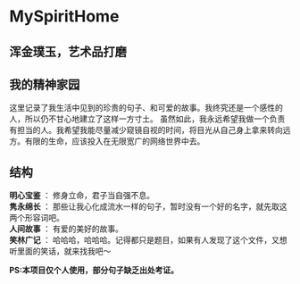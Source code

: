 # MySpiritHome

## 浑金璞玉，艺术品打磨 

## 我的精神家园
这里记录了我生活中见到的珍贵的句子、和可爱的故事。我终究还是一个感性的人，所以仍不甘心地建立了这样一方寸土。
虽然如此，我永远希望我做一个负责有担当的人。我希望我能尽量减少窥镜自视的时间，将目光从自己身上拿来转向远方。有限的生命，应该投入在无限宽广的网络世界中去。

## 结构
**明心宝鉴** ： 修身立命，君子当自强不息。  
**隽永绵长** ： 那些让我心化成流水一样的句子，暂时没有一个好的名字，就先取这两个形容词吧。  
**人间故事** ： 有爱的美好的故事。  
**笑林广记** ： 哈哈哈，哈哈哈。记得都只是题目，如果有人发现了这个文件，又想听里面的笑话，就来找我吧～

**PS:本项目仅个人使用，部分句子缺乏出处考证。**